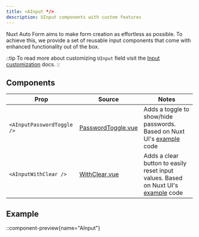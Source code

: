 ```yaml
---
title: <AInput */>
description: UInput components with custom features
---
```


Nuxt Auto Form aims to make form creation as effortless as possible.
To achieve this, we provide a set of reusable input components that come with enhanced functionality out of the box.

::tip
To read more about customizing `UInput` field visit the [Input customization](/customization/fields#input-customization) docs.
::

## Components

| Prop                       | Source                                                                                                                       | Notes                                                                                                                                       |
|----------------------------|------------------------------------------------------------------------------------------------------------------------------|---------------------------------------------------------------------------------------------------------------------------------------------|
| `<AInputPasswordToggle />` | [PasswordToggle.vue](https://github.com/Norbiros/nuxt-auto-form/blob/master/src/runtime/components/input/PasswordToggle.vue) | Adds a toggle to show/hide passwords. Based on Nuxt UI's [example](https://ui.nuxt.com/components/input#with-password-toggle) code          |
| `<AInputWithClear />`      | [WithClear.vue](https://github.com/Norbiros/nuxt-auto-form/blob/master/src/runtime/components/input/PasswordToggle.vue)      | Adds a clear button to easily reset input values. Based on Nuxt UI's [example](https://ui.nuxt.com/components/input#with-clear-button) code |

## Example

::component-preview{name="AInput"}
